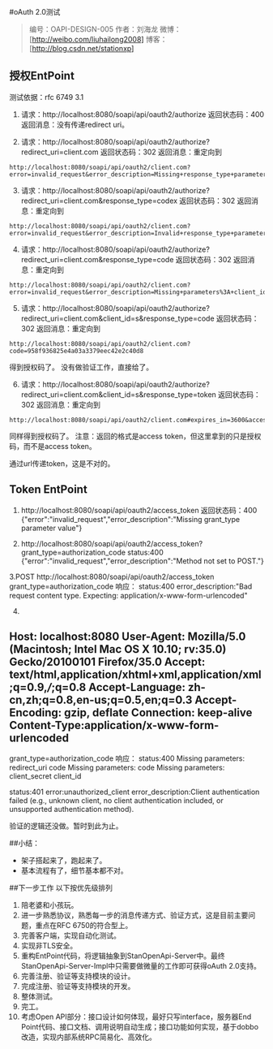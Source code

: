 #oAuth 2.0测试

> 编号：OAPI-DESIGN-005
> 作者：刘海龙
> 微博：[http://weibo.com/liuhailong2008]
> 博客：[http://blog.csdn.net/stationxp]


## 授权EntPoint

测试依据：rfc 6749 3.1

1. 请求：http://localhost:8080/soapi/api/oauth2/authorize
返回状态码：400
返回消息：没有传递redirect uri。

2. 请求：http://localhost:8080/soapi/api/oauth2/authorize?redirect_uri=client.com
返回状态码：302
返回消息：重定向到
```
http://localhost:8080/soapi/api/oauth2/client.com?error=invalid_request&error_description=Missing+response_type+parameter+value
```

3. 请求：http://localhost:8080/soapi/api/oauth2/authorize?redirect_uri=client.com&response_type=codex
返回状态码：302
返回消息：重定向到
```
http://localhost:8080/soapi/api/oauth2/client.com?error=invalid_request&error_description=Invalid+response_type+parameter+value
```

4. 请求：http://localhost:8080/soapi/api/oauth2/authorize?redirect_uri=client.com&response_type=code
返回状态码：302
返回消息：重定向到
```
http://localhost:8080/soapi/api/oauth2/client.com?error=invalid_request&error_description=Missing+parameters%3A+client_id
```

5. 请求：http://localhost:8080/soapi/api/oauth2/authorize?redirect_uri=client.com&client_id=s&response_type=code
返回状态码：302
返回消息：重定向到
```
http://localhost:8080/soapi/api/oauth2/client.com?code=958f936825e4a03a3379eec42e2c40d8
```
得到授权码了。
没有做验证工作，直接给了。

6. 请求：http://localhost:8080/soapi/api/oauth2/authorize?redirect_uri=client.com&client_id=s&response_type=token
返回状态码：302
返回消息：重定向到
```
http://localhost:8080/soapi/api/oauth2/client.com#expires_in=3600&access_token=8f30d4b403e3dca1ba797a4d9e4040a8
```
同样得到授权码了。
注意：返回的格式是access token，但这里拿到的只是授权码，而不是access token。

通过url传递token，这是不对的。

## Token EntPoint

1. http://localhost:8080/soapi/api/oauth2/access_token
返回状态码：400
{"error":"invalid_request","error_description":"Missing grant_type parameter value"}

2. http://localhost:8080/soapi/api/oauth2/access_token?grant_type=authorization_code
status:400
{"error":"invalid_request","error_description":"Method not set to POST."}

3.POST http://localhost:8080/soapi/api/oauth2/access_token 
grant_type=authorization_code
响应：
status:400
error_description:"Bad request content type. Expecting: application/x-www-form-urlencoded"

4. 
Host: localhost:8080
User-Agent: Mozilla/5.0 (Macintosh; Intel Mac OS X 10.10; rv:35.0) Gecko/20100101 Firefox/35.0
Accept: text/html,application/xhtml+xml,application/xml;q=0.9,*/*;q=0.8
Accept-Language: zh-cn,zh;q=0.8,en-us;q=0.5,en;q=0.3
Accept-Encoding: gzip, deflate
Connection: keep-alive
Content-Type:application/x-www-form-urlencoded
---
grant_type=authorization_code
响应：
status:400
Missing parameters: redirect_uri code
Missing parameters: code
Missing parameters: client_secret client_id

status:401
error:unauthorized_client
error_description:Client authentication failed (e.g., unknown client, no client authentication included, or unsupported authentication method).



验证的逻辑还没做。暂时到此为止。


##小结：
- 架子搭起来了，跑起来了。
- 基本流程有了，细节基本都不对。

##下一步工作
以下按优先级排列
1. 陪老婆和小孩玩。
2. 进一步熟悉协议，熟悉每一步的消息传递方式、验证方式，这是目前主要问题，重点在RFC 6750的符合型上。
3. 完善客户端，实现自动化测试。
4. 实现非TLS安全。
5. 重构EntPoint代码，将逻辑抽象到StanOpenApi-Server中。最终StanOpenApi-Server-Impl中只需要做微量的工作即可获得oAuth 2.0支持。
6. 完善注册、验证等支持模块的设计。
7. 完成注册、验证等支持模块的开发。
8. 整体测试。
9. 完工。
0. 考虑Open API部分：接口设计如何体现，最好只写interface，服务器End Point代码、接口文档、调用说明自动生成；接口功能如何实现，基于dobbo改造，实现内部系统RPC简易化、高效化。










